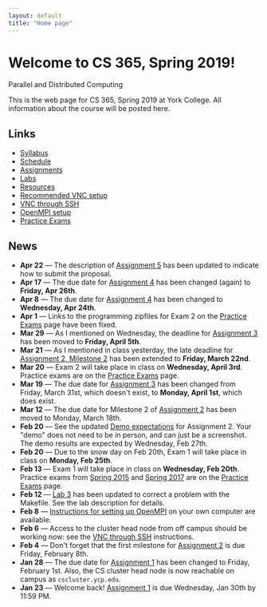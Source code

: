 ```yaml
---
layout: default
title: "Home page"
---
```


# Welcome to CS 365, Spring 2019!

<div id="subtitle">Parallel and Distributed Computing</div>

This is the web page for CS 365, Spring 2019 at York College.  All information about the course will be posted here.

## Links

* [Syllabus](syllabus.html)
* [Schedule](schedule.html)
* [Assignments](assign/index.html)
* [Labs](labs/index.html)
* [Resources](resources.html)
* [Recommended VNC setup](vncSetup.html)
* [VNC through SSH](vncSshTunnel.html)
* [OpenMPI setup](openmpiSetup.html)
* [Practice Exams](practice/index.html)

## News

* **Apr 22** &mdash; The description of [Assignment 5](assign/assign05.html) has been updated to indicate how to submit the proposal.
* **Apr 17** &mdash; The due date for [Assignment 4](assign/assign04.html) has been changed (again) to **Friday, Apr 26th**.
* **Apr 8** &mdash; The due date for [Assignment 4](assign/assign04.html) has been changed to **Wednesday, Apr 24th**.
* **Apr 1** &mdash; Links to the programming zipfiles for Exam 2 on the [Practice Exams](practice/index.html) page have been fixed.
* **Mar 29** &mdash; As I mentioned on Wednesday, the deadline for [Assignment 3](assign/assign03.html) has been moved to **Friday, April 5th**.
* **Mar 21** &mdash; As I mentioned in class yesterday, the late deadline for [Assignment 2, Milestone 2](assign/assign02.html#milestone-2-parallel-computation) has been extended to **Friday, March 22nd**.
* **Mar 20** &mdash; Exam 2 will take place in class on **Wednesday, April 3rd**.  Practice exams are on the [Practice Exams](practice/index.html) page.
* **Mar 19** &mdash; The due date for [Assignment 3](assign/assign03.html) has been changed from Friday, March 31st, which doesn't exist, to **Monday, April 1st**, which does exist.
* **Mar 12** &mdash; The due date for Milestone 2 of [Assignment 2](assign/assign02.html) has been moved to Monday, March 18th.
* **Feb 20** &mdash; See the updated [Demo expectations](assign/assign02.html#demo-expectations) for Assignment 2. Your "demo" does not need to be in person, and can just be a screenshot.  The demo results are expected by Wednesday, Feb 27th.
* **Feb 20** &mdash; Due to the snow day on Feb 20th, Exam 1 will take place in class on **Monday, Feb 25th**.
* **Feb 13** &mdash; Exam 1 will take place in class on **Wednesday, Feb 20th**.  Practice exams from [Spring 2015](https://ycpcs.github.io/cs365-spring2015/) and [Spring 2017](https://ycpcs.github.io/cs365-spring2017/) are on the [Practice Exams](practice/index.html) page.
* **Feb 12** &mdash; [Lab 3](labs/lab03.html) has been updated to correct a problem with the Makefile.  See the lab description for details.
* **Feb 8** &mdash; [Instructions for setting up OpenMPI](openmpiSetup.html) on your own computer are available.
* **Feb 6** &mdash; Access to the cluster head node from off campus should be working now: see the [VNC through SSH](vncSshTunnel.html) instructions.
* **Feb 4** &mdash; Don't forget that the first milestone for [Assignment 2](assign/assign02.html) is due Friday, February 8th.
* **Jan 28** &mdash; The due date for [Assignment 1](assign/assign01.html) has been changed to Friday, February 1st.  Also, the CS cluster head node is now reachable on campus as `cscluster.ycp.edu`.
* **Jan 23** &mdash; Welcome back! [Assignment 1](assign/assign01.html) is due Wednesday, Jan 30th by 11:59 PM.
